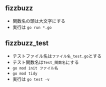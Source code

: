 ## fizzbuzz
- 関数名の頭は大文字にする
- 実行は `go run *.go`

## fizzbuzz_test
- テストファイル名は`ファイル名_test.go`とする
- テスト関数名は`Test_関数名`にする
- `go mod init ファイル名`
- `go mod tidy`
- 実行は `go test -v`
